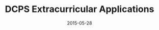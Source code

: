 ---
layout: default
modal-id: 1
date: 2015-05-28
img: extracurricular.png
alt: DCPS Extracurricular Applications
title: DCPS Extracurricular Applications

client: DC Public Schools
live: http://www.dcpsadditionalpositions.org
skills: ['jQuery', 'Bootstrap', 'QuickBase', 'API', 'AJAX']
description: The DCPS summer school 

images: [extracurricular.png, performance_assessments.png]
---